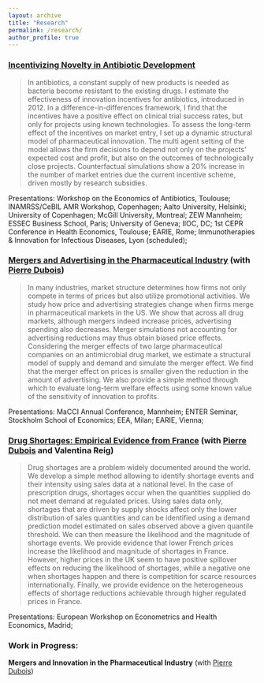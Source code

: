 ```yaml
---
layout: archive
title: "Research"
permalink: /research/
author_profile: true
---
```



### [**Incentivizing Novelty in Antibiotic Development**](https://gosia-majewska.github.io/files/Majewska_JMP.pdf) 

>In antibiotics, a constant supply of new products is needed as bacteria become resistant to the existing drugs. I estimate the effectiveness of innovation incentives for antibiotics, introduced in 2012. In a difference-in-differences framework, I find that the incentives have a positive effect on clinical trial success rates, but only for projects using known technologies. To assess the long-term effect of the incentives on market entry, I set up a dynamic structural model of pharmaceutical innovation. The multi agent setting of the model allows the firm decisions to depend not only on the projects' expected cost and profit, but also on the outcomes of technologically close projects. Counterfactual simulations show a 20% increase in the number of market entries due the current incentive scheme, driven mostly by research subsidies.

Presentations: Workshop on the Economics of Antibiotics, Toulouse; INAMRSS/CeBIL AMR Workshop, Copenhagen; Aalto University, Helsinki; University of Copenhagen; McGill University, Montreal; ZEW Mannheim; ESSEC Business School, Paris; University of Geneva; IIOC, DC; 1st CEPR Conference in Health Economics, Toulouse; EARIE, Rome; Immunotherapies & Innovation for Infectious Diseases, Lyon (scheduled);

### [**Mergers and Advertising in the Pharmaceutical Industry**](https://www.tse-fr.eu/sites/default/files/TSE/documents/doc/wp/2022/wp_tse_1380.pdf) (with [Pierre Dubois](https://pierredubois.github.io/))

>In many industries, market structure determines how firms not only compete in terms of prices but also utilize promotional activities. We study how price and advertising strategies change when firms merge in pharmaceutical markets in the US. We show that across all drug markets, although mergers indeed increase prices, advertising spending also decreases. Merger simulations not accounting for advertising reductions may thus obtain biased price effects. Considering the merger effects of two large pharmaceutical companies on an antimicrobial drug market, we estimate a structural model of supply and demand and simulate the merger effect. We find that the merger effect on prices is smaller given the reduction in the amount of advertising. We also provide a simple method through which to evaluate long-term welfare effects using some known value of the sensitivity of innovation to profits.

Presentations: MaCCI Annual Conference, Mannheim;  ENTER Seminar, Stockholm School of Economics; EEA, Milan; EARIE, Vienna;

### [**Drug Shortages: Empirical Evidence from France**](https://www.tse-fr.eu/sites/default/files/TSE/documents/doc/wp/2023/wp_tse_1417.pdf) (with [Pierre Dubois](https://pierredubois.github.io/) and Valentina Reig)

>Drug shortages are a problem widely documented around the world. We develop a simple method allowing to identify shortage events and their intensity using sales data at a national level. In the case of prescription drugs, shortages occur when the quantities supplied do not meet demand at regulated prices. Using sales data only, shortages that are driven by supply shocks affect only the lower distribution of sales quantities and can be identified using a demand prediction model estimated on sales observed above a given quantile threshold. We can then measure the likelihood and the magnitude of shortage events. We provide evidence that lower French prices
increase the likelihood and magnitude of shortages in France. However, higher prices in the UK seem to have positive spillover effects on reducing the likelihood of shortages, while a negative one when shortages happen and there is competition for scarce resources internationally. Finally, we provide evidence on the heterogeneous effects of shortage reductions achievable through higher regulated prices in France.

Presentations: European Workshop on Econometrics and Health Economics, Madrid; 

### Work in Progress:

**Mergers and Innovation in the Pharmaceutical Industry** (with [Pierre Dubois](https://pierredubois.github.io/))
